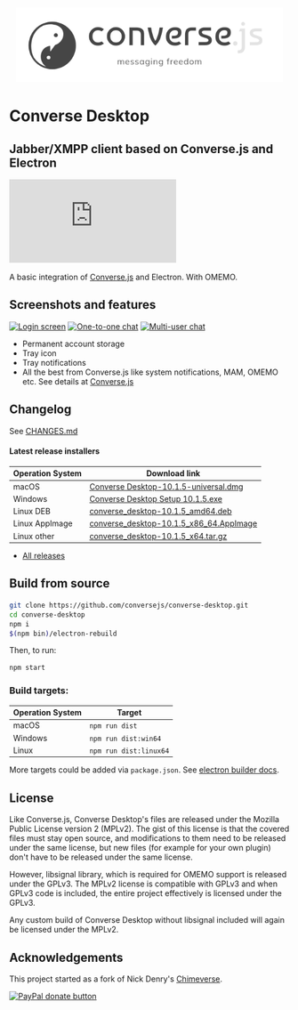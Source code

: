 <h2 style="text-align: center">
  <a href="https://conversejs.org" target="_blank" rel="noopener">
    <img alt="Converse-Desktop" src="https://github.com/conversejs/converse.js/blob/master/logo/readme.png" width="480">
  </a>
</h2>

# Converse Desktop

## Jabber/XMPP client based on Converse.js and Electron

[![XMPP Chat](https://conference.conversejs.org/muc_badge/discuss@conference.conversejs.org)](https://inverse.chat/#converse/room?jid=discuss@conference.conversejs.org)

A basic integration of [Converse.js](https://conversejs.org/) and Electron. With OMEMO.

## Screenshots and features

[![Login screen](https://user-images.githubusercontent.com/6234547/161444310-ed1157fe-4f09-4334-b133-f16a8b1ead86.jpg)](https://user-images.githubusercontent.com/6234547/161444142-87008557-a0ae-414d-ab81-9740502dab30.jpg)
[![One-to-one chat](https://user-images.githubusercontent.com/6234547/161444320-62179698-d4cb-4522-8ee4-5fd727bbff0d.jpg)](https://user-images.githubusercontent.com/6234547/161444152-8a44b284-48a6-4c8e-a16e-95399b4def16.jpg)
[![Multi-user chat](https://user-images.githubusercontent.com/6234547/161444323-5fe7e478-1923-47c3-9e99-84020fb44009.jpg)](https://user-images.githubusercontent.com/6234547/161444156-eb2224a7-6082-4fe7-aa55-44eec093e04d.jpg)

- Permanent account storage
- Tray icon
- Tray notifications
- All the best from Converse.js like system notifications, MAM, OMEMO etc. See details at [Converse.js](https://conversejs.org/)


## Changelog

See [CHANGES.md](https://github.com/conversejs/converse-desktop/blob/master/CHANGES.md)

#### Latest release installers

| Operation System | Download link                                                                                                                                               |
|------------------|-------------------------------------------------------------------------------------------------------------------------------------------------------------|
| macOS            | [Converse Desktop-10.1.5-universal.dmg](https://github.com/conversejs/converse-desktop/releases/download/v10.1.5/Converse.Desktop-10.1.5-universal.dmg)     |
| Windows          | [Converse Desktop Setup 10.1.5.exe](https://github.com/conversejs/converse-desktop/releases/download/v10.1.5/Converse.Desktop.Setup.10.1.5.exe)             |
| Linux DEB        | [converse_desktop-10.1.5_amd64.deb](https://github.com/conversejs/converse-desktop/releases/download/v10.1.5/converse_desktop-10.1.5_amd64.deb)             |
| Linux AppImage   | [converse_desktop-10.1.5_x86_64.AppImage](https://github.com/conversejs/converse-desktop/releases/download/v10.1.5/converse_desktop-10.1.5_x86_64.AppImage) |
| Linux other      | [converse_desktop-10.1.5_x64.tar.gz](https://github.com/conversejs/converse-desktop/releases/download/v10.1.5/converse_desktop-10.1.5_x64.tar.gz)           |

- [All releases](https://github.com/conversejs/converse-desktop/releases)

## Build from source

```bash
git clone https://github.com/conversejs/converse-desktop.git
cd converse-desktop
npm i
$(npm bin)/electron-rebuild
```

Then, to run:

```bash
npm start
```

### Build targets:

| Operation System | Target                 |
|------------------|------------------------|
| macOS            | `npm run dist`         |
| Windows          | `npm run dist:win64`   |
| Linux            | `npm run dist:linux64` |

More targets could be added via `package.json`. See [electron builder docs](https://www.electron.build/configuration/configuration).


## License

Like Converse.js, Converse Desktop's files are released under the Mozilla Public License version 2 (MPLv2). The gist of this license is that the covered files must stay open source, and modifications to them need to be released under the same license, but new files (for example for your own plugin) don't have to be released under the same license.

However, libsignal library, which is required for OMEMO support is released under the GPLv3. The MPLv2 license is compatible with GPLv3 and when GPLv3 code is included, the entire project effectively is licensed under the GPLv3.

Any custom build of Converse Desktop without libsignal included will again be licensed under the MPLv2.

## Acknowledgements

This project started as a fork of Nick Denry's [Chimeverse](https://github.com/conversejs/converse-desktop).

<a href="https://www.paypal.com/cgi-bin/webscr?cmd=_s-xclick&hosted_button_id=6MZ5YRYEDSVSQ&source=url" title="Donate once-off to this project using Paypal">
   <img src="https://img.shields.io/badge/paypal-donate-yellow.svg" alt="PayPal donate button" />
</a>
